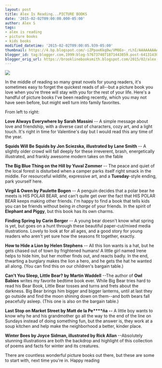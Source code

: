 ```yaml
---
layout: post
title: Alex Is Reading...PICTURE BOOKS
date: '2015-02-02T09:00:00.000-05:00'
author: Alex S
tags:
- alex is reading
- picture books
- kids books
modified_datetime: '2015-02-02T09:00:05.939-05:00'
thumbnail: https://4.bp.blogspot.com/-iZPpaxKkq0w/VM0Eo-_rLhI/AAAAAAAAAEs/grArNlulbe8/s72-c/IMG_0090(1).JPG
blogger_id: tag:blogger.com,1999:blog-5767374071871443859.post-6413143070357599742
blogger_orig_url: https://brooklinebooksmith.blogspot.com/2015/02/alex-is-readingpicture-books.html
---
```

[![](https://4.bp.blogspot.com/-iZPpaxKkq0w/VM0Eo-_rLhI/AAAAAAAAAEs/grArNlulbe8/s1600/IMG_0090(1).JPG)](https://4.bp.blogspot.com/-iZPpaxKkq0w/VM0Eo-_rLhI/AAAAAAAAAEs/grArNlulbe8/s1600/IMG_0090(1).JPG)

In the middle of reading so many great novels for young readers, it's sometimes easy to forget the quickest reads of all--but a picture book you love when you're three will stay with you for the rest of your life. Here's a handful of picture books I've been reading recently, which you may not have seen before, but might well turn into family favorites.  

From left to right:  

**Love Always Everywhere by Sarah Massini** -- A simple message about love and friendship, with a diverse cast of characters, cozy art, and a light touch. It's right in time for Valentine's day but I would read this any time of the year.  

**Squids Will Be Squids by Jon Sciezska, illustrated by Lane Smith** -- A slightly older crowd will fall deeply for these irreverent, brash, energetically illustrated, and frankly awesome modern takes on the fable  

**The Big Blue Thing on the Hill by Yuval Zommer** -- The peace and quiet of the local forest is disturbed when a camper parks itself right smack in the middle. For resourceful wildlife, expressive art, and a **Tuesday**-style ending, park yourself here.  

**Virgil & Owen by Paulette Bogen** -- A penguin decides that a polar bear he meets is HIS POLAR BEAR, and can't quite get over the fact that HIS POLAR BEAR keeps making other friends. I'm happy to find a book that tells kids you can be friends without being _in charge_ of your friends. In the spirit of **Elephant and Piggy**, but this book has its own charms.  

**Finding Spring by Carin Berger** -- A young bear doesn't know what spring is yet, but goes on a hunt through these beautiful paper-cut/mixed media illustrations. Lovely to look at for all ages, and a good story for young readers who aren't yet sure how the seasons fit together, exactly.  

**How to Hide a Lion by Helen Stephens** -- All this lion wants is a hat, but he gets chased out of town by frightened humans! A little girl named Irene helps to hide him, but her mother finds out, and reacts badly. In the end, thwarting a burglary makes the lion a hero, and he gets the hat he wanted all along. (You can find this on our children's bargain table.)  

**Can't You Sleep, Little Bear? by Martin Waddell** --The author of **Owl Babies** writes my favorite bedtime book ever. While Big Bear tries hard to read his Bear Book, Little Bear tosses and turns and frets about the darkness. Big Bear brings him bigger and bigger lanterns, until at last they go outside and find the moon shining down on them--and both bears fall peacefully asleep. (This one is also on the bargain table.)  

**Last Stop on Market Street by Matt de la Pe****ña --** A little boy wants to know why he and his grandmother go all the way to the end of the line on Sundays instead of doing something fun, but the answer is, they work at a soup kitchen and help make the neighborhood a better, kinder place.  

**Winter Bees by Joyce Sidman, illustrated by Rick Allan** --Absolutely stunning illustrations are both the backdrop and highlight of this collection of poems and facts for winter and its creatures.  

There are countless wonderful picture books out there, but these are some to start with, next time you're in. Happy reading